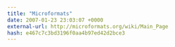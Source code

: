 ```yaml
---
title: "Microformats"
date: 2007-01-23 23:03:07 +0000
external-url: http://microformats.org/wiki/Main_Page
hash: e467c7c3bd3196f0aa4b97ed42d2bce3
---
```




